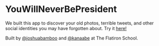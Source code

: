 # YouWillNeverBePresident

We built this app to discover your old photos, terrible tweets, and other social identities you may have forgotten about. Try it [here!](https://youwillneverbepresident.herokuapp.com)

Built by [@joshuabamboo](https://github.com/joshuabamboo) and [@kanaabe](https://github.com/kanaabe) at The Flatiron School.
